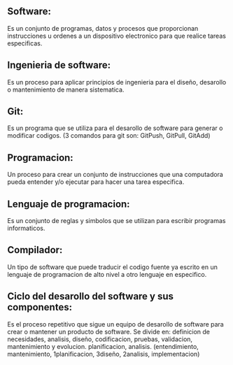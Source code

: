 ## Software:
Es un conjunto de programas, datos y procesos que proporcionan instrucciones u ordenes a un dispositivo electronico para 
que realice tareas especificas.
## Ingenieria de software:
Es un proceso para aplicar principios de ingenieria para el diseño, desarollo o mantenimiento de manera sistematica.
## Git:
Es un programa que se utiliza para el desarollo de software para generar o modificar codigos. (3 comandos para git son: GitPush, GitPull, GitAdd)
## Programacion:
Un proceso para crear un conjunto de instrucciones que una computadora pueda entender y/o ejecutar para hacer una tarea 
especifica.
## Lenguaje de programacion:
Es un conjunto de reglas y simbolos que se utilizan para escribir programas informaticos.
## Compilador:
Un tipo de software que puede traducir el codigo fuente ya escrito en un lenguaje de programacion de alto nivel a otro 
lenguaje en especifico.
## Ciclo del desarollo del software y sus componentes:
Es el proceso repetitivo que sigue un equipo de desarollo de software para crear o mantener un producto de software. 
Se divide en: definicion de necesidades, analisis, diseño, codificacion, pruebas, validacion, mantenimiento y evolucion.
planificacion, analisis. (entendimiento, mantenimiento, 1planificacion, 3diseño, 2analisis, implementacion)

